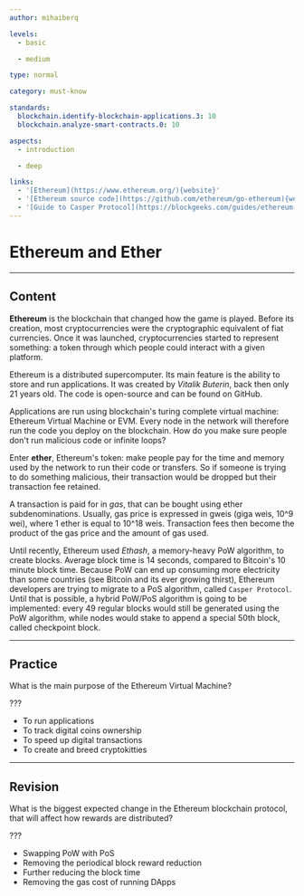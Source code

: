 ```yaml
---
author: mihaiberq

levels:
  - basic

  - medium

type: normal

category: must-know

standards:
  blockchain.identify-blockchain-applications.3: 10
  blockchain.analyze-smart-contracts.0: 10

aspects:
  - introduction

  - deep

links:
  - '[Ethereum](https://www.ethereum.org/){website}'
  - '[Ethereum source code](https://github.com/ethereum/go-ethereum){website}'
  - '[Guide to Casper Protocol](https://blockgeeks.com/guides/ethereum-casper/){article}'
---
```


# Ethereum and Ether

---

## Content

**Ethereum** is the blockchain that changed how the game is played. Before its creation, most cryptocurrencies were the cryptographic equivalent of fiat currencies. Once it was launched, cryptocurrencies started to represent something: a token through which people could interact with a given platform.
             	
Ethereum is a distributed supercomputer. Its main feature is the ability to store and run applications. It was created by *Vitalik Buterin*, back then only 21 years old. The code is open-source and can be found on GitHub.
             	
Applications are run using blockchain's turing complete virtual machine: Ethereum Virtual Machine or EVM. Every node in the network will therefore run the code you deploy on the blockchain. How do you make sure people don't run malicious code or infinite loops?
             	
Enter **ether**, Ethereum's token: make people pay for the time and memory used by the network to run their code or transfers. So if someone is trying to do something malicious, their transaction would be dropped but their transaction fee retained.
             	
A transaction is paid for in *gas*, that can be bought using ether subdenominations. Usually, gas price is expressed in gweis (giga weis, 10^9 wei), where 1 ether is equal to 10^18 weis. Transaction fees then become the product of the gas price and the amount of gas used.
             	
Until recently, Ethereum used *Ethash*, a memory-heavy PoW algorithm, to create blocks. Average block time is 14 seconds, compared to Bitcoin's 10 minute block time. Because PoW can end up consuming more electricity than some countries (see Bitcoin and its ever growing thirst), Ethereum developers are trying to migrate to a PoS algorithm, called `Casper Protocol`. Until that is possible, a hybrid PoW/PoS algorithm is going to be implemented: every 49 regular blocks would still be generated using the PoW algorithm, while nodes would stake to append a special 50th block, called checkpoint block.

---

## Practice

What is the main purpose of the Ethereum Virtual Machine?
             	
???
             	
* To run applications
* To track digital coins ownership
* To speed up digital transactions
* To create and breed cryptokitties

---

## Revision

What is the biggest expected change in the Ethereum blockchain protocol, that will affect how rewards are distributed?
             	
???
             	
* Swapping PoW with PoS
* Removing the periodical block reward reduction
* Further reducing the block time
* Removing the gas cost of running DApps